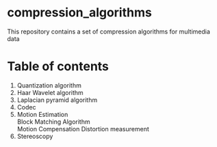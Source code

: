 # compression_algorithms
This repository contains a set of compression algorithms for multimedia data

Table of contents
=================

1. Quantization algorithm 
2. Haar Wavelet algorithm 
3. Laplacian pyramid algorithm
4. Codec	
5. Motion Estimation	
    Block Matching Algorithm	
    Motion Compensation	
    Distortion measurement	
6. Stereoscopy
